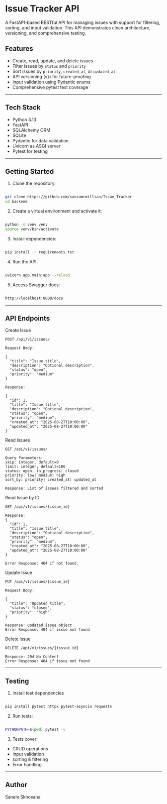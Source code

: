 # Issue Tracker API

A FastAPI-based RESTful API for managing issues with support for filtering, sorting, and input validation. This API demonstrates clean architecture, versioning, and comprehensive testing.

## Features

- Create, read, update, and delete issues  
- Filter issues by `status` and `priority`  
- Sort issues by `priority`, `created_at`, or `updated_at`  
- API versioning (`v1`) for future-proofing  
- Input validation using Pydantic enums  
- Comprehensive pytest test coverage  

---

## Tech Stack

- Python 3.13  
- FastAPI  
- SQLAlchemy ORM  
- SQLite
- Pydantic for data validation  
- Uvicorn as ASGI server  
- Pytest for testing  

---

## Getting Started

1. Clone the repository:

```bash

git clone https://github.com/sanzamcmillian/Issue_Tracker
cd backend
```

2. Create a virtual environment and activate it:
```bash

python -m venv venv
source venv/bin/activate
```

3. Install dependencies:
```bash

pip install -r requirements.txt
```

4. Run the API:
```bash

uvicorn app.main:app --reload
```

5. Access Swagger docs:
```bash

http://localhost:8000/docs
```

---

## API Endpoints

Create Issue

```text
POST /api/v1/issues/

Request Body:

{
  "title": "Issue title",
  "description": "Optional description",
  "status": "open",
  "priority": "medium"
}

Response:

{
  "id": 1,
  "title": "Issue title",
  "description": "Optional description",
  "status": "open",
  "priority": "medium",
  "created_at": "2025-08-27T10:00:00",
  "updated_at": "2025-08-27T10:00:00"
}
```

Read Issues
```text
GET /api/v1/issues/

Query Parameters:
skip: integer, default=0
limit: integer, default=100
status: open| in_progress| closed
priority: low| medium| high
sort_by: priority| created_at| updated_at

Response: List of issues filtered and sorted
```
Read Issue by ID
```text
GET /api/v1/issues/{issue_id}

Response:
{
  "id": 1,
  "title": "Issue title",
  "description": "Optional description",
  "status": "open",
  "priority": "medium",
  "created_at": "2025-08-27T10:00:00",
  "updated_at": "2025-08-27T10:00:00"
}

Error Response: 404 if not found.
```

Update Issue
```text
PUT /api/v1/issues/{issue_id}

Request Body:

{
  "title": "Updated title",
  "status": "closed",
  "priority": "high"
}

Response: Updated issue object
Error Response: 404 if issue not found
```

Delete Issue
```text
DELETE /api/v1/issues/{isssue_id}

Response: 204 No Content
Error Response: 404 if issue not found
```

---

## Testing

1. Install test dependencies
```bash

pip install pytest httpx pytest-asyncio requests

```

2. Run tests:
```bash

PYTHONPATH=$(pwd) pytest -v

```

3. Tests cover:
- CRUD operations
- Input validation
- sorting & filtering
- Error handling

---
## Author
Sanele Skhosana
